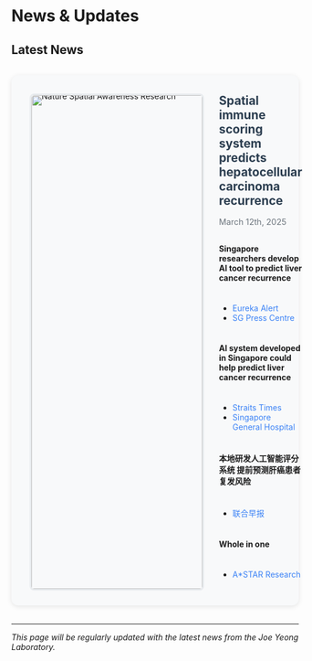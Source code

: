 # News & Updates

<style>
.news-item {
  display: grid;
  grid-template-columns: 300px 1fr;
  gap: 2rem;
  margin: 2rem 0;
  padding: 2rem;
  background: #f8f9fa;
  border-radius: 12px;
  box-shadow: 0 2px 8px rgba(0, 0, 0, 0.1);
  transition: transform 0.3s ease, box-shadow 0.3s ease;
}

.news-item:hover {
  transform: translateY(-5px);
  box-shadow: 0 4px 16px rgba(0, 0, 0, 0.15);
}

.news-image {
  width: 100%;
  border-radius: 8px;
  overflow: hidden;
  border: 3px solid #e9ecef;
  align-self: start;
}

.news-image img {
  width: 100%;
  height: auto;
  object-fit: cover;
  display: block;
}

.news-image a {
  display: block;
  line-height: 0;
}

.news-content {
  display: flex;
  flex-direction: column;
  justify-content: center;
}

.news-title {
  font-size: 1.3rem;
  font-weight: bold;
  color: #2c3e50;
  margin-bottom: 1rem;
}

.news-title a {
  color: #2c3e50;
  text-decoration: none;
  transition: color 0.3s ease;
}

.news-title a:hover {
  color: #3b82f6;
  text-decoration: underline;
}

.news-date {
  font-size: 0.9rem;
  color: #6c757d;
  margin-bottom: 1rem;
}

.news-links {
  display: flex;
  flex-direction: column;
  gap: 0.5rem;
}

.news-links a {
  color: #3b82f6;
  text-decoration: none;
  transition: color 0.3s ease;
}

.news-links a:hover {
  color: #2563eb;
  text-decoration: underline;
}

@media (max-width: 768px) {
  .news-item {
    grid-template-columns: 1fr;
  }
}
</style>

## Latest News

<div class="news-item">
<div class="news-image">
<a href="https://www.nature.com/nature/volumes/640/issues/8060" target="_blank">
<img src="/images/news/2025-03-12-nature-spatial-awareness.png" alt="Nature Spatial Awareness Research" />
</a>
</div>
<div class="news-content">
<div class="news-title"><a href="https://doi.org/10.1038/s41586-025-08668-x" target="_blank">Spatial immune scoring system predicts hepatocellular carcinoma recurrence</a></div>
<div class="news-date">March 12th, 2025</div>
<div class="news-links">

**Singapore researchers develop AI tool to predict liver cancer recurrence**
- [Eureka Alert](https://www.eurekalert.org/news-releases/1091898)
- [SG Press Centre](https://www.sgpc.gov.sg/detail?url=/media_releases/astar/press_release/P-20250721-1)

**AI system developed in Singapore could help predict liver cancer recurrence**
- [Straits Times](https://www.straitstimes.com/singapore/health/ai-system-developed-in-singapore-could-help-predict-liver-cancer-recurrence)
- [Singapore General Hospital](https://www.sgh.com.sg/news/patient-care/ai-system-developed-in-singapore-could-help-predict-liver-cancer)

**本地研发人工智能评分系统 提前预测肝癌患者复发风险**
- [联合早报](https://www.zaobao.com.sg/news/singapore/story20250721-7179016)

**Whole in one**
- [A*STAR Research](https://research.a-star.edu.sg/articles/features/whole-in-one/)

</div>
</div>
</div>

---

*This page will be regularly updated with the latest news from the Joe Yeong Laboratory.*
